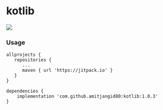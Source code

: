 # kotlib

[![](https://jitpack.io/v/amitjangid80/kotlib.svg)](https://jitpack.io/#amitjangid80/kotlib)


### Usage
```
allprojects {
   repositories {
      ...
      maven { url 'https://jitpack.io' }
   }
}
```
 
```
dependencies {
    implementation 'com.github.amitjangid80:kotlib:1.0.3'
}
```
